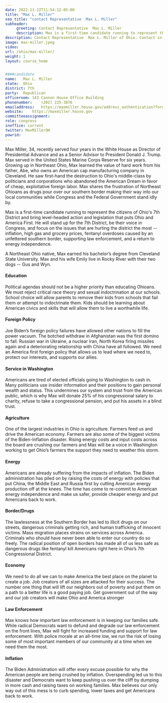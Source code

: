 ```yaml
---
date: 2022-11-22T11:54:12-05:00
title: "Max L. Miller"
seo_title: "contact Representative  Max L. Miller"
subheader:
     greeting: Contact Representative  Max L. Miller 
     description: Max is a first-time candidate running to represent the citizens of Ohio's 7th District and bring level-headed action and legislation that puts Ohio and America First. 
description: Contact Representative  Max L. Miller of Ohio. Contact information for Max L. Miller includes email address, phone number, and mailing address.
image: max-miller.jpeg
video: 
url: /ohio/max-miller/
weight: 1
layout: course_home


####candidate
name:	Max L. Miller
state:	Ohio
district: 7th
party:	Republican
officeroom:	143 Cannon House Office Building
phonenumber:	(202) 225-3876
emailaddress:	https://maxmiller.house.gov/address_authentication?form=/contact
website:	https://maxmiller.house.gov
committeeassignment: 
role: congress
inoffice: current
twitter: MaxMillerOH
powrid: 
---
```


Max Miller, 34, recently served four years in the White House as Director of Presidential Advance and as a Senior Advisor to President Donald J. Trump. Max served in the United States Marine Corps Reserve for six years.
‍
Growing up in Northeast Ohio, Max learned the value of hard work from his father, Abe, who owns an American cap manufacturing company in Cleveland. He saw first-hand the destruction to Ohio's middle-class by politicians and corporations who abandoned the American Dream in favor of cheap, exploitative foreign labor. Max shares the frustration of Northeast Ohioans as drugs pour over our southern border making their way into our local communities while Congress and the Federal Government stand idly by.

Max is a first-time candidate running to represent the citizens of Ohio's 7th District and bring level-headed action and legislation that puts Ohio and America First. He will stand up for the 7th District, be their voice in Congress, and focus on the issues that are hurting the district the most -- inflation, high gas and grocery prices, fentanyl overdoses caused by an unfettered southern border, supporting law enforcement, and a return to energy independence.

A Northeast Ohio native, Max earned his bachelor’s degree from Cleveland State University. Max and his wife Emily live in Rocky River with their two dogs -- Gus and Wyn.

#### Education
Political agendas should not be a higher priority than educating Ohioans. We must reject critical race theory and sexual indoctrination at our schools. School choice will allow parents to remove their kids from schools that fail them or attempt to indoctrinate them. Kids should be learning about American civics and skills that will allow them to live a worthwhile life.

#### Foreign Policy
Joe Biden’s foreign policy failures have allowed other nations to fill the power vacuum. The botched withdraw in Afghanistan was the first domino to fall. Russian war in Ukraine, a nuclear Iran, North Korea firing missiles again and a deteriorating relationship with China have all followed. We need an America first foreign policy that allows us to lead where we need to, protect our interests, and supports our allies.

#### Service in Washington
Americans are tired of elected officials going to Washington to cash in. Many politicians use insider information and their positions to gain personal wealth and status. This undermines our system and trust from the American public, which is why Max will donate 25% of his congressional salary to charity, refuse to take a congressional pension, and put his assets in a blind trust.

#### Agriculture
One of the largest industries in Ohio is agriculture. Farmers feed us and drive the American economy. Farmers are also some of the biggest victims of the Biden-Inflation disaster. Rising energy costs and input costs across the board are crushing our farmers and Max will be a voice in Washington working to get Ohio’s farmers the support they need to weather this storm.

#### Energy
Americans are already suffering from the impacts of inflation. The Biden administration has piled on by raising the costs of energy with policies that put China, the Middle East and Russia first by cutting American energy production off at the knees. The time has come to re-commit to American energy independence and make us safer, provide cheaper energy and put Americans back to work.

#### Border/Drugs
The lawlessness at the Southern Border has led to illicit drugs on our streets, dangerous criminals getting rich, and human trafficking of innocent victims. Mass migration places strains on services across America. Criminals who should have never been able to enter our country do so freely. The radical position of open borders has made all of us less safe as dangerous drugs like fentanyl kill Americans right here in Ohio’s 7th Congressional District.

#### Economy
We need to do all we can to make America the best place on the planet to create a job. Job creators of all sizes are attacked for their success. The number one thing that will lift our neighbors out of poverty and put them on a path to a better life is a good paying job. Get government out of the way and our job creators will make Ohio and America stronger

#### Law Enforcement
Max knows how important law enforcement is in keeping our families safe. While radical Democrats want to defund and degrade our law enforcement on the front lines, Max will fight for increased funding and support for law enforcement. With police morale at an all-time low, we run the risk of losing some of most important members of our community at a time when we need them the most.

#### Inflation
The Biden Administration will offer every excuse possible for why the American people are being crushed by inflation. Overspending led us to this disaster and Democrats want to keep pushing us over the cliff by dumping in more cash and raising taxes on working families. Max believes our only way out of this mess is to curb spending, lower taxes and get Americans back to work.

